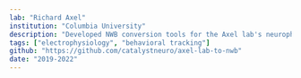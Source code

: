 ```yaml
---
lab: "Richard Axel"
institution: "Columbia University"
description: "Developed NWB conversion tools for the Axel lab's neurophysiology data, featuring both raw and processed data conversion capabilities. The project includes a comprehensive conversion pipeline with GUI tools for metadata editing and data visualization, supporting multiple data formats including NPZ and MAT files."
tags: ["electrophysiology", "behavioral tracking"]
github: "https://github.com/catalystneuro/axel-lab-to-nwb"
date: "2019-2022"
---
```

